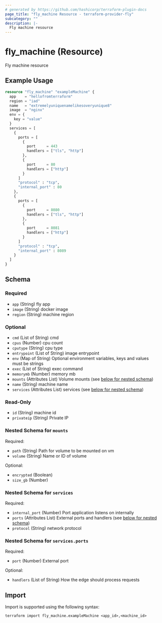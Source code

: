 ```yaml
---
# generated by https://github.com/hashicorp/terraform-plugin-docs
page_title: "fly_machine Resource - terraform-provider-fly"
subcategory: ""
description: |-
  Fly machine resource
---
```


# fly_machine (Resource)

Fly machine resource

## Example Usage

```terraform
resource "fly_machine" "exampleMachine" {
  app    = "hellofromterraform"
  region = "iad"
  name   = "extremelyuniquenamelikesoveryunique8"
  image  = "nginx"
  env = {
    key = "value"
  }
  services = [
    {
      ports = [
        {
          port     = 443
          handlers = ["tls", "http"]
        },
        {
          port     = 80
          handlers = ["http"]
        }
      ]
      "protocol" : "tcp",
      "internal_port" : 80
    },
    {
      ports = [
        {
          port     = 8080
          handlers = ["tls", "http"]
        },
        {
          port     = 8081
          handlers = ["http"]
        }
      ]
      "protocol" : "tcp",
      "internal_port" : 8089
    }
  ]
}
```

<!-- schema generated by tfplugindocs -->
## Schema

### Required

- `app` (String) fly app
- `image` (String) docker image
- `region` (String) machine region

### Optional

- `cmd` (List of String) cmd
- `cpus` (Number) cpu count
- `cputype` (String) cpu type
- `entrypoint` (List of String) image entrypoint
- `env` (Map of String) Optional environment variables, keys and values must be strings
- `exec` (List of String) exec command
- `memorymb` (Number) memory mb
- `mounts` (Attributes List) Volume mounts (see [below for nested schema](#nestedatt--mounts))
- `name` (String) machine name
- `services` (Attributes List) services (see [below for nested schema](#nestedatt--services))

### Read-Only

- `id` (String) machine id
- `privateip` (String) Private IP

<a id="nestedatt--mounts"></a>
### Nested Schema for `mounts`

Required:

- `path` (String) Path for volume to be mounted on vm
- `volume` (String) Name or ID of volume

Optional:

- `encrypted` (Boolean)
- `size_gb` (Number)


<a id="nestedatt--services"></a>
### Nested Schema for `services`

Required:

- `internal_port` (Number) Port application listens on internally
- `ports` (Attributes List) External ports and handlers (see [below for nested schema](#nestedatt--services--ports))
- `protocol` (String) network protocol

<a id="nestedatt--services--ports"></a>
### Nested Schema for `services.ports`

Required:

- `port` (Number) External port

Optional:

- `handlers` (List of String) How the edge should process requests

## Import

Import is supported using the following syntax:

```shell
terraform import fly_machine.exampleMachine <app_id>,<machine_id>
```
